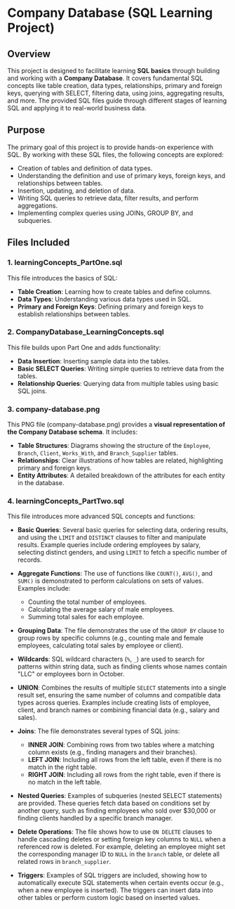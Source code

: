 # Company Database (SQL Learning Project)

## Overview
This project is designed to facilitate learning **SQL basics** through building and working with a **Company Database**. It covers fundamental SQL concepts like table creation, data types, relationships, primary and foreign keys, querying with SELECT, filtering data, using joins, aggregating results, and more. The provided SQL files guide through different stages of learning SQL and applying it to real-world business data.

## Purpose
The primary goal of this project is to provide hands-on experience with SQL. By working with these SQL files, the following concepts are explored:
- Creation of tables and definition of data types.
- Understanding the definition and use of primary keys, foreign keys, and relationships between tables.
- Insertion, updating, and deletion of data.
- Writing SQL queries to retrieve data, filter results, and perform aggregations.
- Implementing complex queries using JOINs, GROUP BY, and subqueries.

## Files Included

### 1. **learningConcepts_PartOne.sql**
This file introduces the basics of SQL:
- **Table Creation**: Learning how to create tables and define columns.
- **Data Types**: Understanding various data types used in SQL.
- **Primary and Foreign Keys**: Defining primary and foreign keys to establish relationships between tables.

### 2. **CompanyDatabase_LearningConcepts.sql**
This file builds upon Part One and adds functionality:
- **Data Insertion**: Inserting sample data into the tables.
- **Basic SELECT Queries**: Writing simple queries to retrieve data from the tables.
- **Relationship Queries**: Querying data from multiple tables using basic SQL joins.

### 3. **company-database.png**
This PNG file (company-database.png) provides a **visual representation of the Company Database schema**. It includes:
- **Table Structures**: Diagrams showing the structure of the `Employee`, `Branch`, `Client`, `Works_With`, and `Branch_Supplier` tables.
- **Relationships**: Clear illustrations of how tables are related, highlighting primary and foreign keys.
- **Entity Attributes**: A detailed breakdown of the attributes for each entity in the database.
  
### 4. **learningConcepts_PartTwo.sql**
This file introduces more advanced SQL concepts and functions:
- **Basic Queries**: Several basic queries for selecting data, ordering results, and using the `LIMIT` and `DISTINCT` clauses to filter and manipulate results. Example queries include ordering employees by salary, selecting distinct genders, and using `LIMIT` to fetch a specific number of records.
  
- **Aggregate Functions**: The use of functions like `COUNT()`, `AVG()`, and `SUM()` is demonstrated to perform calculations on sets of values. Examples include:
  - Counting the total number of employees.
  - Calculating the average salary of male employees.
  - Summing total sales for each employee.

- **Grouping Data**: The file demonstrates the use of the `GROUP BY` clause to group rows by specific columns (e.g., counting male and female employees, calculating total sales by employee or client).

- **Wildcards**: SQL wildcard characters (`%`, `_`) are used to search for patterns within string data, such as finding clients whose names contain "LLC" or employees born in October.

- **UNION**: Combines the results of multiple `SELECT` statements into a single result set, ensuring the same number of columns and compatible data types across queries. Examples include creating lists of employee, client, and branch names or combining financial data (e.g., salary and sales).

- **Joins**: The file demonstrates several types of SQL joins:
  - **INNER JOIN**: Combining rows from two tables where a matching column exists (e.g., finding managers and their branches).
  - **LEFT JOIN**: Including all rows from the left table, even if there is no match in the right table.
  - **RIGHT JOIN**: Including all rows from the right table, even if there is no match in the left table.

- **Nested Queries**: Examples of subqueries (nested SELECT statements) are provided. These queries fetch data based on conditions set by another query, such as finding employees who sold over $30,000 or finding clients handled by a specific branch manager.

- **Delete Operations**: The file shows how to use `ON DELETE` clauses to handle cascading deletes or setting foreign key columns to `NULL` when a referenced row is deleted. For example, deleting an employee might set the corresponding manager ID to `NULL` in the `branch` table, or delete all related rows in `branch_supplier`.

- **Triggers**: Examples of SQL triggers are included, showing how to automatically execute SQL statements when certain events occur (e.g., when a new employee is inserted). The triggers can insert data into other tables or perform custom logic based on inserted values.
